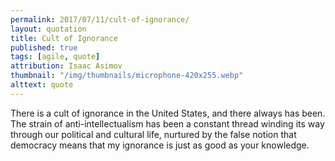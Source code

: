```yaml
---
permalink: 2017/07/11/cult-of-ignorance/
layout: quotation
title: Cult of Ignorance
published: true
tags: [agile, quote]
attribution: Isaac Asimov
thumbnail: "/img/thumbnails/microphone-420x255.webp"
alttext: quote
---
```


There is a cult of ignorance in the United States, and there always has been. The strain of
anti-intellectualism has been a constant thread winding its way through our political and cultural life,
nurtured by the false notion that democracy means that my ignorance is just as good as your knowledge.
